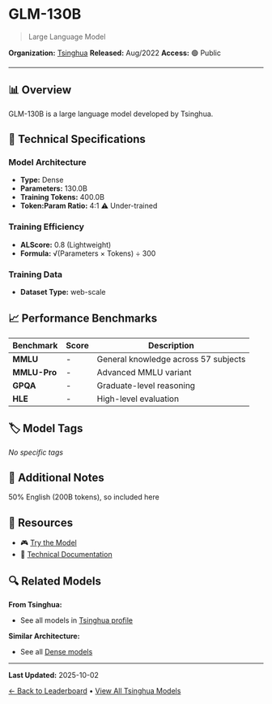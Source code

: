 # GLM-130B

> Large Language Model

**Organization:** [Tsinghua](../../labs/tsinghua.md)
**Released:** Aug/2022
**Access:** 🟢 Public

---

## 📊 Overview

GLM-130B is a large language model developed by Tsinghua.

## 🔧 Technical Specifications

### Model Architecture
- **Type:** Dense
- **Parameters:** 130.0B
- **Training Tokens:** 400.0B
- **Token:Param Ratio:** 4:1 ⚠️ Under-trained

### Training Efficiency
- **ALScore:** 0.8 (Lightweight)
- **Formula:** √(Parameters × Tokens) ÷ 300

### Training Data
- **Dataset Type:** web-scale

## 📈 Performance Benchmarks

| Benchmark | Score | Description |
|-----------|-------|-------------|
| **MMLU** | - | General knowledge across 57 subjects |
| **MMLU-Pro** | - | Advanced MMLU variant |
| **GPQA** | - | Graduate-level reasoning |
| **HLE** | - | High-level evaluation |

## 🏷️ Model Tags

_No specific tags_

## 📝 Additional Notes

50% English (200B tokens), so included here

## 🔗 Resources

- 🎮 [Try the Model](https://huggingface.co/spaces/THUDM/GLM-130B)
- 📄 [Technical Documentation](https://arxiv.org/abs/2210.02414)

## 🔍 Related Models

**From Tsinghua:**
- See all models in [Tsinghua profile](../../labs/tsinghua.md)

**Similar Architecture:**
- See all [Dense models](../../architectures/dense.md)

---

**Last Updated:** 2025-10-02

[← Back to Leaderboard](../../README.md) • [View All Tsinghua Models](../../labs/tsinghua.md)
